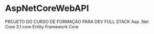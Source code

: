 # AspNetCoreWebAPI
PROJETO DO CURSO DE FORMAÇÃO PARA DEV FULL STACK
Asp .Net Core 3.1 com Entity Framework Core
